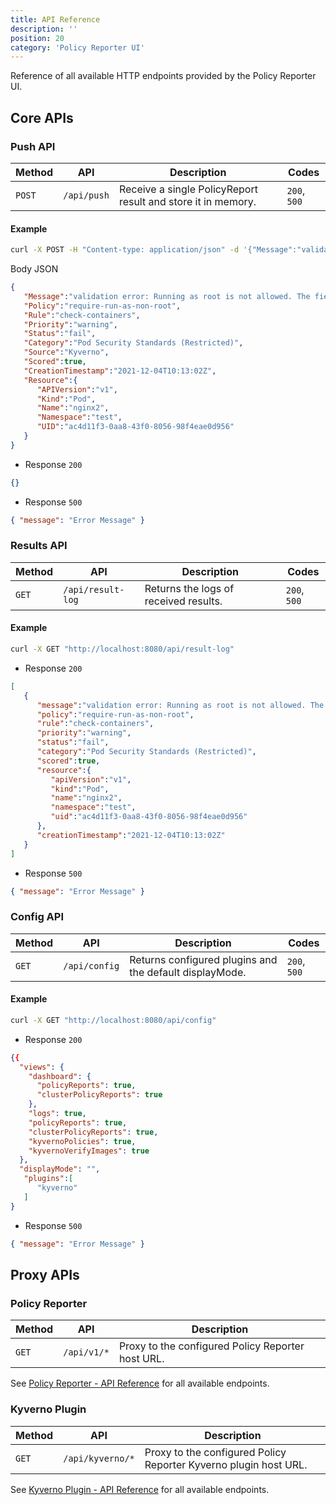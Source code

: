 ```yaml
---
title: API Reference
description: ''
position: 20
category: 'Policy Reporter UI'
---
```


Reference of all available HTTP endpoints provided by the Policy Reporter UI.

## Core APIs

### Push API

| Method | API          | Description                                                   | Codes |
|--------|--------------|---------------------------------------------------------------|----------------|
| `POST`  | `/api/push` | Receive a single PolicyReport result and store it in memory.  | `200`, `500`   |

#### Example

```bash
curl -X POST -H "Content-type: application/json" -d '{"Message":"validation error: Running as root is not allowed. The fields spec.securityContext.runAsNonRoot, spec.containers[*].securityContext.runAsNonRoot, and spec.initContainers[*].securityContext.runAsNonRoot must be `true`. Rule check-containers[0] failed at path /spec/securityContext/runAsNonRoot/. Rule check-containers[1] failed at path /spec/containers/0/securityContext/.","Policy":"require-run-as-non-root","Rule":"check-containers","Priority":"warning","Status":"fail","Category":"Pod Security Standards (Restricted)","Source":"Kyverno","Scored":true,"CreationTimestamp":"2021-12-04T10:13:02Z","Resource":{"APIVersion":"v1","Kind":"Pod","Name":"nginx2","Namespace":"test","UID":"ac4d11f3-0aa8-43f0-8056-98f4eae0d956"}}' "http://localhost:8080/api/push"
```

Body JSON

```json
{
   "Message":"validation error: Running as root is not allowed. The fields spec.securityContext.runAsNonRoot, spec.containers[*].securityContext.runAsNonRoot, and spec.initContainers[*].securityContext.runAsNonRoot must be `true`. Rule check-containers[0] failed at path /spec/securityContext/runAsNonRoot/. Rule check-containers[1] failed at path /spec/containers/0/securityContext/.",
   "Policy":"require-run-as-non-root",
   "Rule":"check-containers",
   "Priority":"warning",
   "Status":"fail",
   "Category":"Pod Security Standards (Restricted)",
   "Source":"Kyverno",
   "Scored":true,
   "CreationTimestamp":"2021-12-04T10:13:02Z",
   "Resource":{
      "APIVersion":"v1",
      "Kind":"Pod",
      "Name":"nginx2",
      "Namespace":"test",
      "UID":"ac4d11f3-0aa8-43f0-8056-98f4eae0d956"
   }
}
```

* Response `200`

```json
{}
```

* Response `500`

```json
{ "message": "Error Message" }
```

### Results API

| Method | API               | Description                           | Codes |
|--------|-------------------|---------------------------------------|----------------|
| `GET`  | `/api/result-log` | Returns the logs of received results.  | `200`, `500`   |

#### Example

```bash
curl -X GET "http://localhost:8080/api/result-log"
```

* Response `200`

```json
[
   {
      "message":"validation error: Running as root is not allowed. The fields spec.securityContext.runAsNonRoot, spec.containers[*].securityContext.runAsNonRoot, and spec.initContainers[*].securityContext.runAsNonRoot must be `true`. Rule check-containers[0] failed at path /spec/securityContext/runAsNonRoot/. Rule check-containers[1] failed at path /spec/containers/0/securityContext/.",
      "policy":"require-run-as-non-root",
      "rule":"check-containers",
      "priority":"warning",
      "status":"fail",
      "category":"Pod Security Standards (Restricted)",
      "scored":true,
      "resource":{
         "apiVersion":"v1",
         "kind":"Pod",
         "name":"nginx2",
         "namespace":"test",
         "uid":"ac4d11f3-0aa8-43f0-8056-98f4eae0d956"
      },
      "creationTimestamp":"2021-12-04T10:13:02Z"
   }
]
```

* Response `500`

```json
{ "message": "Error Message" }
```

### Config API

| Method | API           | Description                                            | Codes |
|--------|---------------|--------------------------------------------------------|----------------|
| `GET`  | `/api/config` | Returns configured plugins and the default displayMode. | `200`, `500`   |

#### Example

```bash
curl -X GET "http://localhost:8080/api/config"
```

* Response `200`

```json
{{
  "views": {
    "dashboard": {
      "policyReports": true,
      "clusterPolicyReports": true
    },
    "logs": true,
    "policyReports": true,
    "clusterPolicyReports": true,
    "kyvernoPolicies": true,
    "kyvernoVerifyImages": true
  },
  "displayMode": "",
   "plugins":[
      "kyverno"
   ]
}
```

* Response `500`

```json
{ "message": "Error Message" }
```

## Proxy APIs

### Policy Reporter

| Method | API         | Description                                       |
|--------|-------------|---------------------------------------------------|
| `GET`  | `/api/v1/*` | Proxy to the configured Policy Reporter host URL.  |

See [Policy Reporter - API Reference](/core/07-api-reference#v1-general-apis) for all available endpoints.

### Kyverno Plugin

| Method | API         | Description                                       |
|--------|-------------|---------------------------------------------------|
| `GET`  | `/api/kyverno/*` | Proxy to the configured Policy Reporter Kyverno plugin host URL.  |

See [Kyverno Plugin - API Reference](/kyverno-plugin/14-api-reference#v1-general-apis) for all available endpoints.
